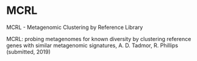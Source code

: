 # MCRL
MCRL -  Metagenomic Clustering by Reference Library

MCRL: probing metagenomes for known diversity by clustering reference genes with similar metagenomic signatures, A. D. Tadmor, R. Phillips (submitted, 2019)
